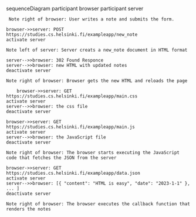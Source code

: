 sequenceDiagram
    participant browser
    participant server
 
     Note right of browser: User writes a note and submits the form.

    browser->>server: POST https://studies.cs.helsinki.fi/exampleapp/new_note
    activate server

    Note left of server: Server creats a new_note document in HTML format

    server-->>browser: 302 Found Responce
    server-->>browser: new HTML with updated notes
    deactivate server

    Note right of browser: Browser gets the new HTML and reloads the page

        browser->>server: GET https://studies.cs.helsinki.fi/exampleapp/main.css
    activate server
    server-->>browser: the css file
    deactivate server

    browser->>server: GET https://studies.cs.helsinki.fi/exampleapp/main.js
    activate server
    server-->>browser: the JavaScript file
    deactivate server

    Note right of browser: The browser starts executing the JavaScript code that fetches the JSON from the server

    browser->>server: GET https://studies.cs.helsinki.fi/exampleapp/data.json
    activate server
    server-->>browser: [{ "content": "HTML is easy", "date": "2023-1-1" }, ... ]
    deactivate server

    Note right of browser: The browser executes the callback function that renders the notes

    
